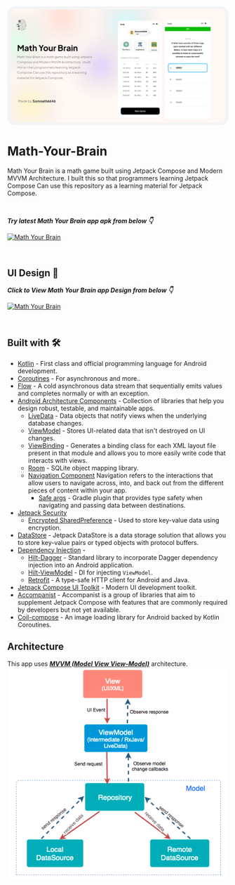 

![GitHub Cards Preview](https://github.com/Somnath6646/Math-Your-Brain/blob/main/myb-github-cover.png?raw=true)

# Math-Your-Brain
Math Your Brain is a math game built using Jetpack Compose and Modern MVVM Architecture. I built this so that programmers learning Jetpack Compose Can use this repository as a learning material for Jetpack Compose. 

<br />

***Try latest Math Your Brain app apk from below 👇***

[![Math Your Brain](https://img.shields.io/badge/MYB-APK-black.svg?style=for-the-badge&logo=android)](https://github.com/Somnath6646/Math-Your-Brain/releases/download/APKRelease/myb-release.apk)

<br />

## UI Design 🎨

***Click to View Math Your Brain app Design from below 👇***

[![Math Your Brain](https://img.shields.io/badge/MYB-FIGMA-black.svg?style=for-the-badge&logo=figma)](https://www.figma.com/file/yRgrdPy6lJFXmV7oLGn7pg/Math-Your-Brain?node-id=0%3A1)

<br />


## Built with 🛠

- [Kotlin](https://kotlinlang.org/) - First class and official programming language for Android development.
- [Coroutines](https://kotlinlang.org/docs/reference/coroutines-overview.html) - For asynchronous and more..
- [Flow](https://kotlin.github.io/kotlinx.coroutines/kotlinx-coroutines-core/kotlinx.coroutines.flow/-flow/) - A cold asynchronous data stream that sequentially emits values and completes normally or with an exception.
- [Android Architecture Components](https://developer.android.com/topic/libraries/architecture) - Collection of libraries that help you design robust, testable, and maintainable apps.
  - [LiveData](https://developer.android.com/topic/libraries/architecture/livedata) - Data objects that notify views when the underlying database changes.
  - [ViewModel](https://developer.android.com/topic/libraries/architecture/viewmodel) - Stores UI-related data that isn't destroyed on UI changes. 
  - [ViewBinding](https://developer.android.com/topic/libraries/view-binding) - Generates a binding class for each XML layout file present in that module and allows you to more easily write code that interacts with views.
  - [Room](https://developer.android.com/topic/libraries/architecture/room) - SQLite object mapping library.
  - [Navigation Component](https://developer.android.com/guide/navigation/navigation-getting-started) Navigation refers to the interactions that allow users to navigate across, into, and back out from the different pieces of content within your app.
    - [Safe args](https://developer.android.com/guide/navigation/navigation-pass-data#Safe-args) - Gradle plugin that provides type safety when navigating and passing data between destinations. 
- [Jetpack Security](https://developer.android.com/topic/security/)
    - [Encrypted SharedPreference](https://developer.android.com/topic/security/data) - Used to store key-value data using encryption.
- [DataStore](https://developer.android.com/topic/libraries/architecture/datastore) - Jetpack DataStore is a data storage solution that allows you to store key-value pairs or typed objects with protocol buffers.
- [Dependency Injection](https://developer.android.com/training/dependency-injection) - 
  - [Hilt-Dagger](https://dagger.dev/hilt/) - Standard library to incorporate Dagger dependency injection into an Android application.
  - [Hilt-ViewModel](https://developer.android.com/training/dependency-injection/hilt-jetpack) - DI for injecting `ViewModel`.
  - [Retrofit](https://square.github.io/retrofit/) - A type-safe HTTP client for Android and Java.
- [Jetpack Compose UI Toolkit](https://developer.android.com/jetpack/compose) - Modern UI development toolkit.
- [Accompanist](https://google.github.io/accompanist/) - Accompanist is a group of libraries that aim to supplement Jetpack Compose with features that are commonly required by developers but not yet available.
- [Coil-compose](https://coil-kt.github.io/coil/compose/) - An image loading library for Android backed by Kotlin Coroutines.

## Architecture

This app uses [_**MVVM (Model View View-Model)**_](https://developer.android.com/jetpack/docs/guide#recommended-app-arch) architecture.
![MVVM Architecture](https://github.com/Somnath6646/Math-Your-Brain/blob/main/mvvm.png)
